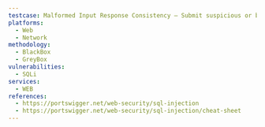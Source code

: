 ```yaml
---
testcase: Malformed Input Response Consistency – Submit suspicious or broken input to ensure that error handling and responses in Web (HTTP/HTTPS) service remain consistent, generic, and do not leak internal SQL logic or stack traces
platforms: 
  - Web
  - Network
methodology: 
  - BlackBox
  - GreyBox
vulnerabilities:
  - SQLi
services:
  - WEB
references:
  - https://portswigger.net/web-security/sql-injection
  - https://portswigger.net/web-security/sql-injection/cheat-sheet
---
```

